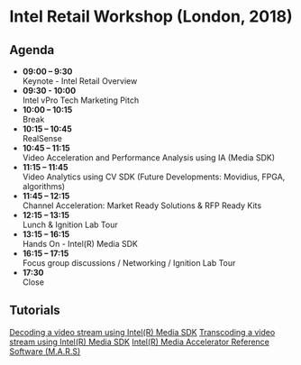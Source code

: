# Intel Retail Workshop (London, 2018)

## Agenda

 - **09:00 – 9:30**  
Keynote - Intel Retail Overview
 - **09:30 - 10:00**  
Intel vPro Tech Marketing Pitch
 - **10:00 – 10:15**  
Break
 - **10:15 – 10:45**  
RealSense
 - **10:45 – 11:15**  
Video Acceleration and Performance Analysis using IA (Media SDK)
 - **11:15 – 11:45**  
Video Analytics using CV SDK (Future Developments: Movidius, FPGA, algorithms)
 - **11:45 – 12:15**  
Channel Acceleration: Market Ready Solutions & RFP Ready Kits
 - **12:15 – 13:15**  
Lunch & Ignition Lab Tour
 - **13:15 – 16:15**  
Hands On -  Intel(R) Media SDK
 - **16:15 – 17:15**  
Focus group discussions / Networking / Ignition Lab Tour
 - **17:30**  
Close

## Tutorials
[Decoding a video stream using Intel(R) Media SDK](Content/01-media_sdk_decode.md)
[Transcoding a video stream using Intel(R) Media SDK](Content/02-media_sdk_transcode.md)
[Intel(R) Media Accelerator Reference Software (M.A.R.S)](Content/03-media_accelerator_reference_software.md)
